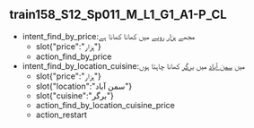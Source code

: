 ## train158_S12_Sp011_M_L1_G1_A1-P_CL
* intent_find_by_price:مجھے [ہزار](price) روپے میں کھانا کھانا ہے
	- slot{"price":"ہزار"}
	- action_find_by_price
* intent_find_by_location_cuisine:میں [سمن آباد](location) میں [برگر](cuisine) کھانا چاہتا ہوں
	- slot{"price":"ہزار"}
	- slot{"location":"سمن آباد"}
	- slot{"cuisine":"برگر"}
	- action_find_by_location_cuisine_price
	- action_restart